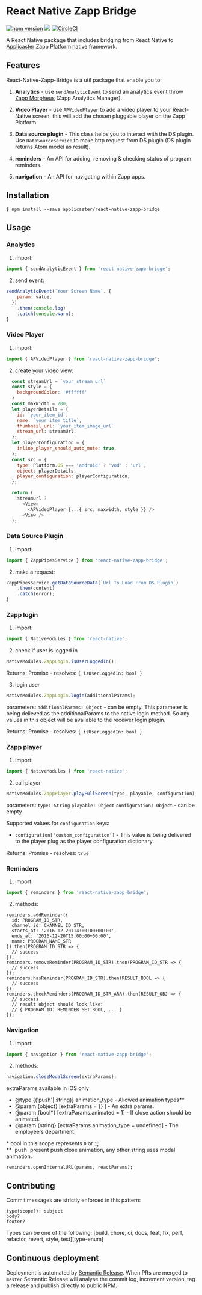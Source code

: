 # React Native Zapp Bridge

[![npm version](https://badge.fury.io/js/react-native-zapp-bridge.svg)](https://badge.fury.io/js/react-native-zapp-bridge)
![](https://img.shields.io/badge/React%20Native-0.50.4-blue.svg)
[![CircleCI](https://circleci.com/gh/applicaster/React-Native-Zapp-Bridge.svg?style=svg)](https://circleci.com/gh/applicaster/React-Native-Zapp-Bridge)

A React Native package that includes bridging from React Native to [Applicaster](http://www.applicaster.com) Zapp Platform native framework.

## Features

React-Native-Zapp-Bridge is a util package that enable you to:

1.  **Analytics** - use `sendAnalyticEvent` to send an analytics event throw [Zapp Morpheus](http://developer-zapp.applicaster.com/analytics/morpheus/morpheus.html) (Zapp Analytics Manager).

2.  **Video Player** - use `APVideoPlayer` to add a video player to your React-Native screen, this will add the chosen pluggable player on the Zapp Platform.

3.  **Data source plugin** - This class helps you to interact with the DS plugin. Use `DataSourceService` to make http request from DS plugin (DS plugin returns Atom model as result).

4.  **reminders** - An API for adding, removing & checking status of program reminders.

5.  **navigation** - An API for navigating within Zapp apps.

## Installation

`$ npm install --save applicaster/react-native-zapp-bridge`

## Usage

### Analytics

1.  import:

```javascript
import { sendAnalyticEvent } from 'react-native-zapp-bridge';
```

2.  send event:

```javascript
sendAnalyticEvent(`Your Screen Name`, {
    param: value,
  })
    .then(console.log)
    .catch(console.warn);
}
```

### Video Player

1.  import:

```javascript
import { APVideoPlayer } from 'react-native-zapp-bridge';
```

2.  create your video view:

```javascript
  const streamUrl = `your_stream_url`
  const style = {
    backgroundColor: '#ffffff'
  }
  const maxWidth = 200;
  let playerDetails = {
    id: `your_item_id`,
    name: `your_item_title`,
    thumbnail_url: `your_item_image_url`
    stream_url: streamUrl,
  };
  let playerConfiguration = {
    inline_player_should_auto_mute: true,
  };
  const src = {
    type: Platform.OS === 'android' ? 'vod' : 'url',
    object: playerDetails,
    player_configuration: playerConfiguration,
  };

  return (
    streamUrl ?
      <View>
        <APVideoPlayer {...{ src, maxwidth, style }} />
      <View />
  );
```

### Data Source Plugin

1.  import:

```javascript
import { ZappPipesService } from 'react-native-zapp-bridge';
```

2.  make a request:

```javascript
ZappPipesService.getDataSourceData(`Url To Load From DS Plugin`)
    .then(content)
    .catch(error);
}
```

### Zapp login

1.  import:

```javascript
import { NativeModules } from 'react-native';
```

2.  check if user is logged in

```javascript
NativeModules.ZappLogin.isUserLoggedIn();
```

Returns:
Promise - resolves:
`{ isUserLoggedIn: bool }`

3.  login user

```javascript
NativeModules.ZappLogin.login(additionalParams);
```

parameters:
`additionalParams: Object` - can be empty. This parameter is being delieved as the additionalParams to the native login method. So any values in this object will be available to the receiver login plugin.

Returns:
Promise - resolves:
`{ isUserLoggedIn: bool }`

### Zapp player

1.  import:

```javascript
import { NativeModules } from 'react-native';
```

2.  call player

```javascript
NativeModules.ZappPlayer.playFullScreen(type, playable, configuration);
```

parameters:
`type: String`
`playable: Object`
`configuration: Object` - can be empty

Supported values for `configuration` keys:

* `configuration['custom_configuration']` - This value is being delivered to the player plug as the player configuration dictionary.

Returns:
Promise - resolves:
`true`

### Reminders

1.  import:

```javascript
import { reminders } from 'react-native-zapp-bridge';
```

2.  methods:

```
reminders.addReminder({
  id: PROGRAM_ID_STR,
  channel_id: CHANNEL_ID_STR,
  starts_at: '2016-12-20T14:00:00+00:00',
  ends_at: '2016-12-20T15:00:00+00:00',
  name: PROGRAM_NAME_STR
}).then(PROGRAM_ID_STR => {
  // success
});
reminders.removeReminder(PROGRAM_ID_STR).then(PROGRAM_ID_STR => {
  // success
});
reminders.hasReminder(PROGRAM_ID_STR).then(RESULT_BOOL => {
  // success
});
reminders.checkReminders(PROGRAM_ID_STR_ARR).then(RESULT_OBJ => {
  // success
  // result object should look like:
  // { PROGRAM_ID: REMINDER_SET_BOOL, ... }
});
```

### Navigation

1.  import:

```javascript
import { navigation } from 'react-native-zapp-bridge';
```

2.  methods:

```javascript
navigation.closeModalScreen(extraParams);
```

extraParams available in iOS only

* @type {('push'| string)} animation_type - Allowed animation types\*\*
* @param {object} [extraParams = {} ] - An extra params.
* @param {bool\*} [extraParams.animated = 1] - If close action should be animated.
* @param {string} [extraParams.animation_type = undefined] - The employee's department.

\* bool in this scope represents `0` or `1`;  
\*\* \`push\` present push close animation, any other string uses modal animation.

```
reminders.openInternalURL(params, reactParams);
```

## Contributing

Commit messages are strictly enforced in this pattern:

```
type(scope?): subject
body?
footer?
```

Types can be one of the following:
\[build, chore, ci, docs, feat, fix, perf, refactor, revert, style, test\]\[type-enum\]

## Continuous deployment

Deployment is automated by [Semantic Release](https://github.com/semantic-release/semantic-release). When PRs are merged to `master` Semantic Release will analyse the commit log, increment version, tag a release and publish directly to public NPM.
